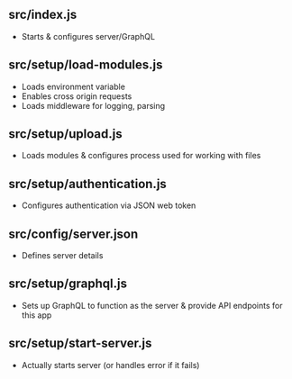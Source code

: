 ## src/index.js
  - Starts & configures server/GraphQL

## src/setup/load-modules.js
  - Loads environment variable
  - Enables cross origin requests
  - Loads middleware for logging, parsing

## src/setup/upload.js
  - Loads modules & configures process used for working with files

## src/setup/authentication.js
  - Configures authentication via JSON web token

## src/config/server.json
  - Defines server details

## src/setup/graphql.js
 - Sets up GraphQL to function as the server & provide API endpoints for this app

## src/setup/start-server.js
  - Actually starts server (or handles error if it fails)
